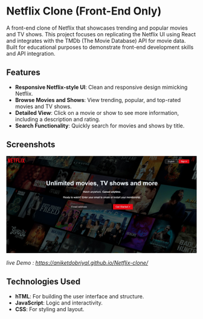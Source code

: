 # Netflix Clone (Front-End Only)

A front-end clone of Netflix that showcases trending and popular movies and TV shows. This project focuses on replicating the Netflix UI using React and integrates with the TMDb (The Movie Database) API for movie data. Built for educational purposes to demonstrate front-end development skills and API integration.

## Features

- **Responsive Netflix-style UI**: Clean and responsive design mimicking Netflix.
- **Browse Movies and Shows**: View trending, popular, and top-rated movies and TV shows.
- **Detailed View**: Click on a movie or show to see more information, including a description and rating.
- **Search Functionality**: Quickly search for movies and shows by title.

## Screenshots

![Home Page](screenshot-home.jpeg)

*live Demo : https://aniketdobriyal.github.io/Netflix-clone/*

## Technologies Used

- **hTML**: For building the user interface and structure.
- **JavaScript**: Logic and interactivity.
- **CSS**: For styling and layout.


